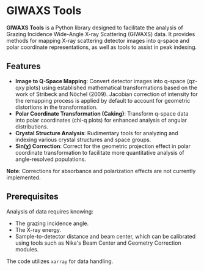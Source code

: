 # GIWAXS Tools

**GIWAXS Tools** is a Python library designed to facilitate the analysis of Grazing Incidence Wide-Angle X-ray Scattering (GIWAXS) data. It provides methods for mapping X-ray scattering detector images into q-space and polar coordinate representations, as well as tools to assist in peak indexing.

## Features

- **Image to Q-Space Mapping**: Convert detector images into q-space (qz-qxy plots) using established mathematical transformations based on the work of Stribeck and Nöchel (2009). Jacobian correction of intensity for the remapping process is applied by default to account for geometric distortions in the transformation.
- **Polar Coordinate Transformation (Caking)**: Transform q-space data into polar coordinates (chi-q plots) for enhanced analysis of angular distributions.
- **Crystal Structure Analysis**: Rudimentary tools for analyzing and indexing various crystal structures and space groups.
- **Sin(χ) Correction**: Correct for the geometric projection effect in polar coordinate transformation to facilitate more quantitative analysis of angle-resolved populations.

**Note**: Corrections for absorbance and polarization effects are not currently implemented.

## Prerequisites

Analysis of data requires knowing:
- The grazing incidence angle.
- The X-ray energy.
- Sample-to-detector distance and beam center, which can be calibrated using tools such as Nika's Beam Center and Geometry Correction modules.

The code utilizes `xarray` for data handling.
